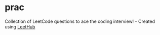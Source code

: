 # prac
Collection of LeetCode questions to ace the coding interview! - Created using [LeetHub](https://github.com/QasimWani/LeetHub)
